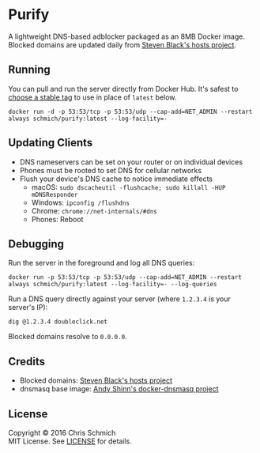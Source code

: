 # Purify

A lightweight DNS-based adblocker packaged as an 8MB Docker image. Blocked domains are updated daily from [Steven Black's hosts project](https://github.com/StevenBlack/hosts).

## Running

You can pull and run the server directly from Docker Hub. It's safest to [choose a stable tag](https://hub.docker.com/r/schmich/purify/tags) to use in place of `latest` below.

```
docker run -d -p 53:53/tcp -p 53:53/udp --cap-add=NET_ADMIN --restart always schmich/purify:latest --log-facility=-
```

## Updating Clients

- DNS nameservers can be set on your router or on individual devices
- Phones must be rooted to set DNS for cellular networks
- Flush your device's DNS cache to notice immediate effects
  - macOS: `sudo dscacheutil -flushcache; sudo killall -HUP mDNSResponder`
  - Windows: `ipconfig /flushdns`
  - Chrome: `chrome://net-internals/#dns`
  - Phones: Reboot

## Debugging

Run the server in the foreground and log all DNS queries:

```
docker run -p 53:53/tcp -p 53:53/udp --cap-add=NET_ADMIN --restart always schmich/purify:latest --log-facility=- --log-queries
```

Run a DNS query directly against your server (where `1.2.3.4` is your server's IP):

```
dig @1.2.3.4 doubleclick.net
```

Blocked domains resolve to `0.0.0.0`.

## Credits

- Blocked domains: [Steven Black's hosts project](https://github.com/StevenBlack/hosts)
- dnsmasq base image: [Andy Shinn's docker-dnsmasq project](https://github.com/andyshinn/docker-dnsmasq)

## License

Copyright &copy; 2016 Chris Schmich  
MIT License. See [LICENSE](LICENSE) for details.
